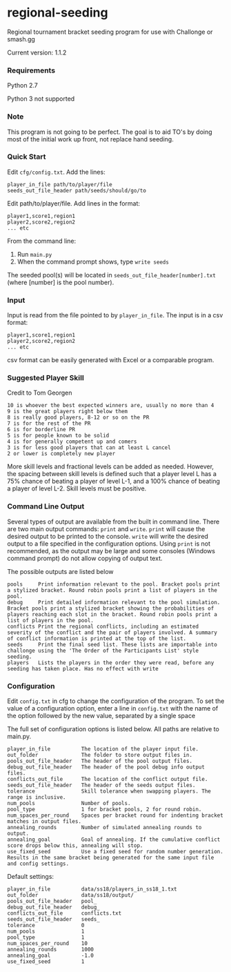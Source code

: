 # regional-seeding
Regional tournament bracket seeding program for use with Challonge or smash.gg

Current version: 1.1.2

### Requirements
Python 2.7

Python 3 not supported

### Note
This program is not going to be perfect. The goal is to aid TO's by doing most of the initial work up front, not replace hand seeding.

### Quick Start
Edit `cfg/config.txt`.
Add the lines:
```
player_in_file path/to/player/file
seeds_out_file_header path/seeds/should/go/to
```

Edit path/to/player/file.
Add lines in the format:
```
player1,score1,region1
player2,score2,region2
... etc
```

From the command line:

1. Run `main.py`
2. When the command prompt shows, type `write seeds`

The seeded pool(s) will be located in `seeds_out_file_header[number].txt` (where [number] is the pool number).

### Input
Input is read from the file pointed to by `player_in_file`. The input is in a csv format:
```
player1,score1,region1
player2,score2,region2
... etc
```
csv format can be easily generated with Excel or a comparable program.

### Suggested Player Skill
Credit to Tom Georgen
```
10 is whoever the best expected winners are, usually no more than 4
9 is the great players right below them
8 is really good players, 8-12 or so on the PR
7 is for the rest of the PR
6 is for borderline PR
5 is for people known to be solid
4 is for generally competent up and comers
3 is for less good players that can at least L cancel
2 or lower is completely new player
```

More skill levels and fractional levels can be added as needed. However, the spacing between skill levels is defined such that a player level L has a 75% chance of beating a player of level L-1, and a 100% chance of beating a player of level L-2. Skill levels must be positive.

### Command Line Output
Several types of output are available from the built in command line. There are two main output commands: `print` and `write`. `print` will cause the desired output to be printed to the console. `write` will write the desired output to a file specified in the configuration options. Using `print` is not recommended, as the output may be large and some consoles (Windows command prompt) do not allow copying of output text.

The possible outputs are listed below
```
pools     Print information relevant to the pool. Bracket pools print a stylized bracket. Round robin pools print a list of players in the pool.
debug     Print detailed information relevant to the pool simulation. Bracket pools print a stylized bracket showing the probabilities of players reaching each slot in the bracket. Round robin pools print a list of players in the pool.
conflicts Print the regional conflicts, including an estimated severity of the conflict and the pair of players involved. A summary of conflict information is printed at the top of the list.
seeds     Print the final seed list. These lists are importable into challonge using the 'The Order of the Participants List' style seeding.
players   Lists the players in the order they were read, before any seeding has taken place. Has no effect with write
```

### Configuration
Edit `config.txt` in cfg to change the configuration of the program. To set the value of a configuration option, enter a line in `config.txt` with the name of the option followed by the new value, separated by a single space

The full set of configuration options is listed below. All paths are relative to main.py.
```
player_in_file          The location of the player input file.
out_folder              The folder to store output files in.
pools_out_file_header   The header of the pool output files.
debug_out_file_header   The header of the pool debug info output files.
conflicts_out_file      The location of the conflict output file.
seeds_out_file_header   The header of the seeds output files.
tolerance               Skill tolerance when swapping players. The range is inclusive.
num_pools               Number of pools.
pool_type               1 for bracket pools, 2 for round robin.
num_spaces_per_round    Spaces per bracket round for indenting bracket matches in output files.
annealing_rounds        Number of simulated annealing rounds to output.
annealing_goal          Goal of annealing. If the cumulative conflict score drops below this, annealing will stop.
use_fixed_seed          Use a fixed seed for random number generation. Results in the same bracket being generated for the same input file and config settings.
```

Default settings:
```
player_in_file          data/ss18/players_in_ss18_1.txt
out_folder              data/ss18/output/
pools_out_file_header   pool_
debug_out_file_header   debug_
conflicts_out_file      conflicts.txt
seeds_out_file_header   seeds_
tolerance               0
num_pools               1
pool_type               1
num_spaces_per_round    10
annealing_rounds        1000
annealing_goal          -1.0
use_fixed_seed          1
```
